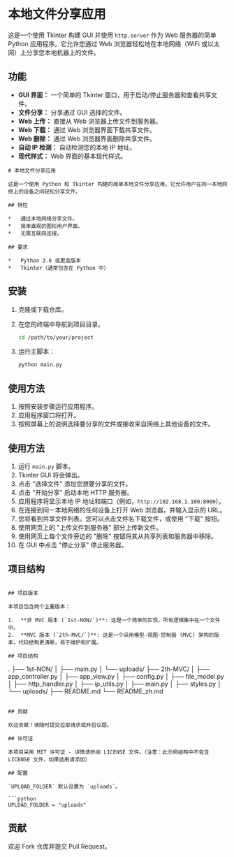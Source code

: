 # 本地文件分享应用

这是一个使用 Tkinter 构建 GUI 并使用 `http.server` 作为 Web 服务器的简单 Python 应用程序。它允许您通过 Web 浏览器轻松地在本地网络（WiFi 或以太网）上分享您本地机器上的文件。

## 功能

*   **GUI 界面：** 一个简单的 Tkinter 窗口，用于启动/停止服务器和查看共享文件。
*   **文件分享：** 分享通过 GUI 选择的文件。
*   **Web 上传：** 直接从 Web 浏览器上传文件到服务器。
*   **Web 下载：** 通过 Web 浏览器界面下载共享文件。
*   **Web 删除：** 通过 Web 浏览器界面删除共享文件。
*   **自动 IP 检测：** 自动检测您的本地 IP 地址。
*   **现代样式：** Web 界面的基本现代样式。

```
# 本地文件分享应用

这是一个使用 Python 和 Tkinter 构建的简单本地文件分享应用。它允许用户在同一本地网络上的设备之间轻松分享文件。

## 特性

*   通过本地网络分享文件。
*   简单直观的图形用户界面。
*   无需互联网连接。

## 要求

*   Python 3.6 或更高版本
*   Tkinter（通常包含在 Python 中）
```

## 安装

1.  克隆或下载仓库。
2.  在您的终端中导航到项目目录。

    ```bash
    cd /path/to/your/project
    ```

3.  运行主脚本：

    ```bash
    python main.py
    ```

## 使用方法

1.  按照安装步骤运行应用程序。
2.  应用程序窗口将打开。
3.  按照屏幕上的说明选择要分享的文件或接收来自网络上其他设备的文件。

## 使用方法

1.  运行 `main.py` 脚本。
2.  Tkinter GUI 将会弹出。
3.  点击 "选择文件" 添加您想要分享的文件。
4.  点击 "开始分享" 启动本地 HTTP 服务器。
5.  应用程序将显示本地 IP 地址和端口（例如，`http://192.168.1.100:8000`）。
6.  在连接到同一本地网络的任何设备上打开 Web 浏览器，并输入显示的 URL。
7.  您将看到共享文件列表。您可以点击文件名下载文件，或使用 "下载" 按钮。
8.  使用网页上的 "上传文件到服务器" 部分上传新文件。
9.  使用网页上每个文件旁边的 "删除" 按钮将其从共享列表和服务器中移除。
10. 在 GUI 中点击 "停止分享" 停止服务器。

## 项目结构

```

## 项目版本

本项目包含两个主要版本：

1.  **非 MVC 版本 (`1st-NON/`)**: 这是一个简单的实现，所有逻辑集中在一个文件中。
2.  **MVC 版本 (`2th-MVC/`)**: 这是一个采用模型-视图-控制器 (MVC) 架构的版本，代码结构更清晰，易于维护和扩展。

## 项目结构

```
.
├── 1st-NON/
│   ├── main.py
│   └── uploads/
├── 2th-MVC/
│   ├── app_controller.py
│   ├── app_view.py
│   ├── config.py
│   ├── file_model.py
│   ├── http_handler.py
│   ├── ip_utils.py
│   ├── main.py
│   ├── styles.py
│   └── uploads/
├── README.md
└── README_zh.md
```

## 贡献

欢迎贡献！请随时提交拉取请求或开启议题。

## 许可证

本项目采用 MIT 许可证 - 详情请参阅 LICENSE 文件。（注意：此示例结构中不包含 LICENSE 文件，如果适用请添加）

## 配置

`UPLOAD_FOLDER` 默认设置为 `uploads`。

```python
UPLOAD_FOLDER = "uploads"
```

## 贡献

欢迎 Fork 仓库并提交 Pull Request。